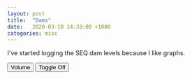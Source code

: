```yaml
---
layout: post
title:  "Dams"
date:   2020-03-10 14:33:00 +1000
categories: misc
---
```

<script src="https://cdnjs.cloudflare.com/ajax/libs/moment.js/2.20.1/moment.min.js"></script>
<script src="https://cdnjs.cloudflare.com/ajax/libs/Chart.js/2.7.1/Chart.min.js"></script>
<script src='../../../../js/dam_plot.js'></script>

I've started logging the SEQ dam levels because I like graphs.
<div id="data">
</div>
<div id="chart">
    <div id="controls">
    <button id="btnData" type="button">Volume</button>
    <button id="btnToggle" type="button">Toggle Off</button>
    </div>
    <canvas id="myChart" width="400" height="400"></canvas>
</div>

